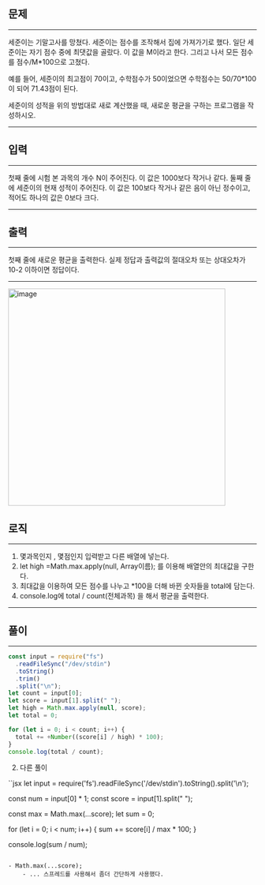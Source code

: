 ## 문제

---

세준이는 기말고사를 망쳤다. 세준이는 점수를 조작해서 집에 가져가기로 했다. 일단 세준이는 자기 점수 중에 최댓값을 골랐다. 이 값을 M이라고 한다. 그리고 나서 모든 점수를 점수/M\*100으로 고쳤다.

예를 들어, 세준이의 최고점이 70이고, 수학점수가 50이었으면 수학점수는 50/70\*100이 되어 71.43점이 된다.

세준이의 성적을 위의 방법대로 새로 계산했을 때, 새로운 평균을 구하는 프로그램을 작성하시오.

---

## 입력

---

첫째 줄에 시험 본 과목의 개수 N이 주어진다. 이 값은 1000보다 작거나 같다. 둘째 줄에 세준이의 현재 성적이 주어진다. 이 값은 100보다 작거나 같은 음이 아닌 정수이고, 적어도 하나의 값은 0보다 크다.

---

## 출력

---

첫째 줄에 새로운 평균을 출력한다. 실제 정답과 출력값의 절대오차 또는 상대오차가 10-2 이하이면 정답이다.

---

<img width="440" alt="image" src="https://user-images.githubusercontent.com/82592845/172549773-6f74ab38-2470-4e41-a573-f67fb5e1ab9f.png">

## 로직

---

1. 몇과목인지 , 몇점인지 입력받고 다른 배열에 넣는다.
2. let high =Math.max.apply(null, Array이름); 를 이용해 배열안의 최대값을 구한다.
3. 최대값을 이용하여 모든 점수를 나누고 \*100을 더해 바뀐 숫자들을 total에 담는다.
4. console.log에 total / count(전체과목) 을 해서 평균을 출력한다.

---

## 풀이

---

```jsx
const input = require("fs")
  .readFileSync("/dev/stdin")
  .toString()
  .trim()
  .split("\n");
let count = input[0];
let score = input[1].split(" ");
let high = Math.max.apply(null, score);
let total = 0;

for (let i = 0; i < count; i++) {
  total += +Number((score[i] / high) * 100);
}
console.log(total / count);
```

2. 다른 풀이

``jsx
let input = require('fs').readFileSync('/dev/stdin').toString().split('\n');

const num = input[0] \* 1;
const score = input[1].split(" ");

const max = Math.max(...score);
let sum = 0;

for (let i = 0; i < num; i++) {
sum += score[i] / max \* 100;
}

console.log(sum / num);

```

- Math.max(...score);
    - ... 스프레드를 사용해서 좀더 간단하게 사용했다.
```
